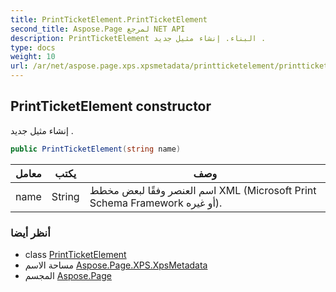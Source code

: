 ```yaml
---
title: PrintTicketElement.PrintTicketElement
second_title: Aspose.Page لمرجع NET API
description: PrintTicketElement البناء. إنشاء مثيل جديد .
type: docs
weight: 10
url: /ar/net/aspose.page.xps.xpsmetadata/printticketelement/printticketelement/
---
```

## PrintTicketElement constructor

إنشاء مثيل جديد .

```csharp
public PrintTicketElement(string name)
```

| معامل | يكتب | وصف |
| --- | --- | --- |
| name | String | اسم العنصر وفقًا لبعض مخطط XML (Microsoft Print Schema Framework أو غيره). |

### أنظر أيضا

* class [PrintTicketElement](../)
* مساحة الاسم [Aspose.Page.XPS.XpsMetadata](../../printticketelement/)
* المجسم [Aspose.Page](../../../)


